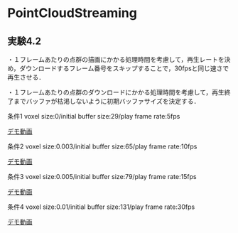 # PointCloudStreaming
## 実験4.2
・１フレームあたりの点群の描画にかかる処理時間を考慮して，再生レートを決め，ダウンロードするフレーム番号をスキップすることで，30fpsと同じ速さで再生させる．

・１フレームあたりの点群のダウンロードにかかる処理時間を考慮して，再生終了までバッファが枯渇しないように初期バッファサイズを決定する．

条件1 voxel size:0/initial buffer size:29/play frame rate:5fps

[デモ動画](https://waseda.box.com/s/j1j5r2h9y4u20q8sp215was04gda9xdw)

条件2 voxel size:0.003/initial buffer size:65/play frame rate:10fps

[デモ動画](https://waseda.box.com/s/y94tg5xyte84mzaf1dywkod5tw12j7pa)

条件3 voxel size:0.005/initial buffer size:79/play frame rate:15fps

[デモ動画](https://waseda.box.com/s/07o83jqg69dkn6p9dhgd95twe4whz925)

条件4 voxel size:0.01/initial buffer size:131/play frame rate:30fps

[デモ動画](https://waseda.box.com/s/8lx2g0xlujup4jwl3xk1y4qui5sl4bx0)



